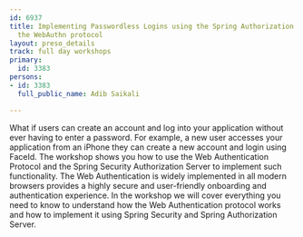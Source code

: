 ```yaml
---
id: 6937
title: Implementing Passwordless Logins using the Spring Authorization Server  and
  the WebAuthn protocol
layout: preso_details
track: full day workshops
primary:
  id: 3383
persons:
- id: 3383
  full_public_name: Adib Saikali

---
```

What if users can create an account and log into your application without ever having to enter a password. For example, a new user accesses your application from an iPhone they can create a new account and login using FaceId. The workshop shows you how to use the Web Authentication Protocol and the Spring Security Authorization Server to implement such functionality. The Web Authentication is widely implemented in all modern browsers provides a highly secure and user-friendly onboarding and authentication experience.  In the workshop we will cover everything you need to know to understand how the Web Authentication  protocol works and how to implement it using Spring Security and Spring Authorization Server. 